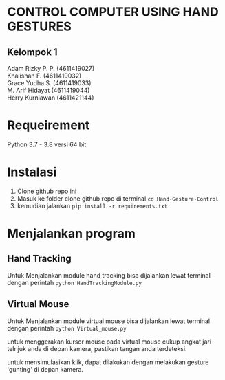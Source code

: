# CONTROL COMPUTER USING HAND GESTURES

## Kelompok 1

Adam Rizky P. P. (4611419027)\
Khalishah F.     (4611419032)\
Grace Yudha S. (4611419033)\
M. Arif Hidayat (4611419044)\
Herry Kurniawan (4611421144)


# Requeirement
Python 3.7 - 3.8 versi 64 bit


# Instalasi
1. Clone github repo ini
2. Masuk ke folder clone github repo di terminal ```cd Hand-Gesture-Control```
3. kemudian jalankan ```pip install -r requirements.txt```

# Menjalankan program

## Hand Tracking
Untuk Menjalankan module hand tracking bisa dijalankan lewat terminal dengan perintah `python HandTrackingModule.py`

## Virtual Mouse
Untuk Menjalankan module virtual mouse bisa dijalankan lewat terminal dengan perintah `python Virtual_mouse.py`

untuk menggerakan kursor mouse pada virtual mouse cukup angkat jari telnjuk anda di depan kamera, pastikan tangan anda terdeteksi.

untuk mensimulasikan klik, dapat dilakukan dengan melakukan gesture 'gunting' di depan kamera.